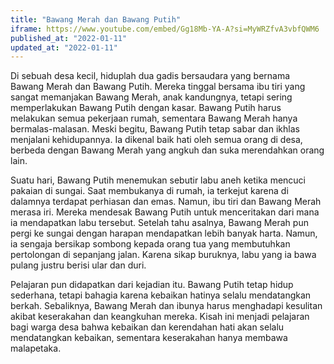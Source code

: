 ```yaml
---
title: "Bawang Merah dan Bawang Putih"
iframe: https://www.youtube.com/embed/Gg18Mb-YA-A?si=MyWRZfvA3vbfQWM6
published_at: "2022-01-11"
updated_at: "2022-01-11"
---
```


Di sebuah desa kecil, hiduplah dua gadis bersaudara yang bernama Bawang Merah dan Bawang Putih. Mereka tinggal bersama ibu tiri yang sangat memanjakan Bawang Merah, anak kandungnya, tetapi sering memperlakukan Bawang Putih dengan kasar. Bawang Putih harus melakukan semua pekerjaan rumah, sementara Bawang Merah hanya bermalas-malasan. Meski begitu, Bawang Putih tetap sabar dan ikhlas menjalani kehidupannya. Ia dikenal baik hati oleh semua orang di desa, berbeda dengan Bawang Merah yang angkuh dan suka merendahkan orang lain.

Suatu hari, Bawang Putih menemukan sebutir labu aneh ketika mencuci pakaian di sungai. Saat membukanya di rumah, ia terkejut karena di dalamnya terdapat perhiasan dan emas. Namun, ibu tiri dan Bawang Merah merasa iri. Mereka mendesak Bawang Putih untuk menceritakan dari mana ia mendapatkan labu tersebut. Setelah tahu asalnya, Bawang Merah pun pergi ke sungai dengan harapan mendapatkan lebih banyak harta. Namun, ia sengaja bersikap sombong kepada orang tua yang membutuhkan pertolongan di sepanjang jalan. Karena sikap buruknya, labu yang ia bawa pulang justru berisi ular dan duri.

Pelajaran pun didapatkan dari kejadian itu. Bawang Putih tetap hidup sederhana, tetapi bahagia karena kebaikan hatinya selalu mendatangkan berkah. Sebaliknya, Bawang Merah dan ibunya harus menghadapi kesulitan akibat keserakahan dan keangkuhan mereka. Kisah ini menjadi pelajaran bagi warga desa bahwa kebaikan dan kerendahan hati akan selalu mendatangkan kebaikan, sementara keserakahan hanya membawa malapetaka.
